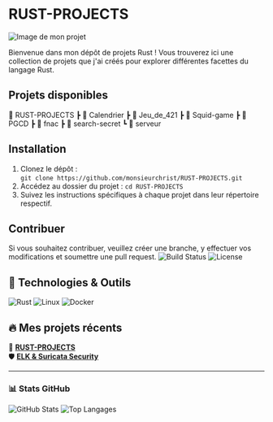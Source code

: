 # RUST-PROJECTS

![Image de mon projet](https://media3.giphy.com/media/v1.Y2lkPTc5MGI3NjExcGkyM3N5OGgwaXZ4cG9xMTVwNGZoZWJ0bGIxeTY3MzV1OGl6ZG5peCZlcD12MV9pbnRlcm5hbF9naWZfYnlfaWQmY3Q9Zw/uQHtUvva9Qljy/giphy.gif)


Bienvenue dans mon dépôt de projets Rust ! Vous trouverez ici une collection de projets que j'ai créés pour explorer différentes facettes du langage Rust.

## Projets disponibles

📁 RUST-PROJECTS
 ┣ 📂 Calendrier
 ┣ 📂 Jeu_de_421
 ┣ 📂 Squid-game
 ┣ 📂 PGCD
 ┣ 📂 fnac
 ┣ 📂 search-secret
 ┗ 📂 serveur

## Installation

1. Clonez le dépôt :  
   `git clone https://github.com/monsieurchrist/RUST-PROJECTS.git`
2. Accédez au dossier du projet :
   `cd RUST-PROJECTS`
3. Suivez les instructions spécifiques à chaque projet dans leur répertoire respectif.

## Contribuer

Si vous souhaitez contribuer, veuillez créer une branche, y effectuer vos modifications et soumettre une pull request.
![Build Status](https://img.shields.io/badge/build-passing-brightgreen)
![License](https://img.shields.io/badge/license-MIT-blue)


## 🌱 Technologies & Outils
![Rust](https://img.shields.io/badge/-Rust-000?style=flat-square&logo=rust)
![Linux](https://img.shields.io/badge/-Linux-FCC624?style=flat-square&logo=linux&logoColor=black)
![Docker](https://img.shields.io/badge/-Docker-2496ED?style=flat-square&logo=docker&logoColor=white)

## 🔥 Mes projets récents
🚀 **[RUST-PROJECTS](https://github.com/monsieurchrist/RUST-PROJECTS)**  
🛡️ **[ELK & Suricata Security](https://github.com/monsieurchrist/ELK-Suricata)**  

---

### 📊 **Stats GitHub**
![GitHub Stats](https://github-readme-stats.vercel.app/api?username=monsieurchrist&show_icons=true&theme=radical)
![Top Langages](https://github-readme-stats.vercel.app/api/top-langs/?username=monsieurchrist&layout=compact&theme=radical)
